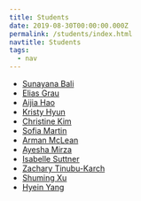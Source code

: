 ```yaml
---
title: Students
date: 2019-08-30T00:00:00.000Z
permalink: /students/index.html
navtitle: Students
tags:
  - nav
---
```


- [Sunayana Bali](https://sunayanabali.github.io/)
- [Elias Grau](https://eliasgrau.github.io/)
- [Aijia Hao](https://aiijjiia.github.io/)
- [Kristy Hyun](https://kristyx418.github.io/)
- [Christine Kim](https://christinecykim.github.io/)
- [Sofia Martin](https://sofia-martin.github.io/)
- [Arman McLean](https://arman154.github.io/)
- [Ayesha Mirza](https://ayeshamirza14.github.io/)
- [Isabelle Suttner](https://sutti554.github.io/)
- [Zachary Tinubu-Karch](https://ztinubu.github.io/)
- [Shuming Xu](https://summmiii.github.io/)
- [Hyein Yang](https://nmmdr.github.io/)


<!-- 
Sunayana Bali
Elias Grau
Aijia Hao
Kristy Hyun
Christine Kim
Sofia Martin
Arman McLean
Ayesha Mirza
Isabelle Suttner
Zachary Tinubu-Karch
Shuming Xu
Hyein Yang
 -->